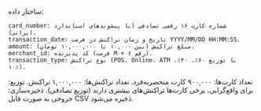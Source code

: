 ساختار داده:

    card_number: شماره کارت ۱۶ رقمی تصادفی (با پیشوندهای استاندارد ایرانی).
    transaction_date: تاریخ و زمان تراکنش در فرمت YYYY/MM/DD HH:MM:SS.
    amount: مبلغ تراکنش (بین ۱۰,۰۰۰ تا ۱۰,۰۰۰,۰۰۰ تومان).
    merchant_id: کد پذیرنده (فرمت M + ۶ رقم).
    transaction_type: نوع تراکنش (POS، Online، ATM با توزیع ۶۰٪، ۳۰٪، ۱۰٪).

تعداد کارت‌ها: ۹۰۰,۰۰۰ کارت منحصربه‌فرد.
تعداد تراکنش‌ها: ۱,۰۰۰,۰۰۰ تراکنش.
توزیع: برای واقع‌گرایی، برخی کارت‌ها تراکنش‌های بیشتری دارند (توزیع تصادفی).
ذخیره‌سازی: خروجی به صورت فایل CSV ذخیره می‌شود.
